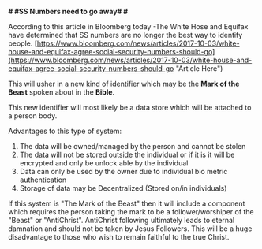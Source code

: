 <!--
.. title: SS Numbers need to go away
.. slug: SS Numbers
.. date: 2016-10-04 15:29:40 UTC
.. tags: blog, End Times, 
.. category: End Times
.. link: 
.. description: SS Numbers need to go
.. type: text
-->
**# #SS Numbers need to go away# #** 

According to this article in Bloomberg today -The White Hose and Equifax have determined that SS numbers are no longer the best way to identify people. 
[https://www.bloomberg.com/news/articles/2017-10-03/white-house-and-equifax-agree-social-security-numbers-should-go](https://www.bloomberg.com/news/articles/2017-10-03/white-house-and-equifax-agree-social-security-numbers-should-go "Article Here")

This will usher in a new kind of identifier which may be the **Mark of the Beast** spoken about in the **Bible**. 

This new identifier will most likely be a data store which will be attached to a person body. 

Advantages to this type of system: 

1. The data will be owned/managed by the person and cannot be stolen
2. The data will not be stored outside the individual or if it is it will be encrypted and only be unlock able by the individual
3. Data can only be used by the owner due to individual bio metric authentication
4. Storage of data may be Decentralized (Stored on/in individuals)

If this system is "The Mark of the Beast" then it will include a component which requires the person taking the mark to be a follower/worshiper of the "Beast" or "AntiChrist". AntiChrist following ultimately leads to eternal damnation and should not be taken by Jesus Followers. This will be a huge disadvantage to those who wish to remain faithful to the true Christ. 
